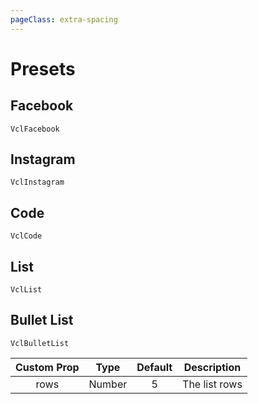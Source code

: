 ```yaml
---
pageClass: extra-spacing
---
```


# Presets

## Facebook

`VclFacebook`

<Showcase type="VclFacebook" />

## Instagram

`VclInstagram`

<Showcase type="VclInstagram" />

## Code

`VclCode`

<Showcase type="VclCode" />

## List

`VclList`

<Showcase type="VclList" />

## Bullet List

`VclBulletList`

| Custom Prop | Type   | Default | Description      |
|:-----------:|:------:|:-------:|:----------------:|
| rows        | Number | 5       | The list rows    |


<Showcase type="VclBulletList" />

<!--
## Twitch

`VclTwitch`

<Showcase type="VclTwitch" />

## Table

`VclTable`

| Custom Prop | Type    | Default | Description       |
|:-----------:|:-------:|:-------:|:-----------------:|
| rows        | Number  | 5       | Number of rows    |
| columns     | Number  | 4       | Number of columns |

<Showcase type="VclTable" /> -->
